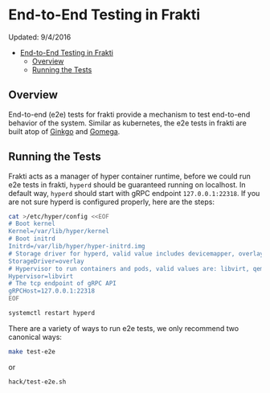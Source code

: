 # End-to-End Testing in Frakti

Updated: 9/4/2016

- [End-to-End Testing in Frakti](#end-to-end-testing-in-frakti)
  - [Overview](#overview)
  - [Running the Tests](#running-the-tests)


## Overview

End-to-end (e2e) tests for frakti provide a mechanism to test end-to-end behavior of the system. Similar as kubernetes, the e2e tests in frakti are built atop of
[Ginkgo](http://onsi.github.io/ginkgo/) and
[Gomega](http://onsi.github.io/gomega/).


## Running the Tests

Frakti acts as a manager of hyper container runtime, before we could run e2e tests
in frakti, `hyperd` should be guaranteed running on localhost. In default way, `hyperd` should start with gRPC endpoint `127.0.0.1:22318`. If you are not sure hyperd is configured properly, here are the steps:

```sh
cat >/etc/hyper/config <<EOF
# Boot kernel
Kernel=/var/lib/hyper/kernel
# Boot initrd
Initrd=/var/lib/hyper/hyper-initrd.img
# Storage driver for hyperd, valid value includes devicemapper, overlay, and aufs
StorageDriver=overlay
# Hypervisor to run containers and pods, valid values are: libvirt, qemu, kvm, xen
Hypervisor=libvirt
# The tcp endpoint of gRPC API
gRPCHost=127.0.0.1:22318
EOF

systemctl restart hyperd
```

There are a variety of ways to run e2e tests, we only recommend two canonical ways:

```sh
make test-e2e
```

or 

```sh
hack/test-e2e.sh
```
